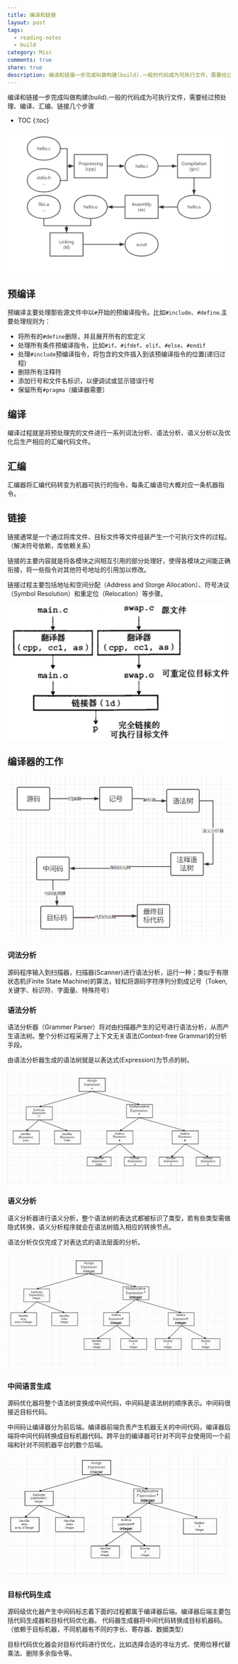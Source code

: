 ```yaml
---
title: 编译和链接
layout: post
tags:
  - reading-notes
  - build
category: Misc
comments: true
share: true
description: 编译和链接一步完成叫做构建(build).一般的代码成为可执行文件，需要经过预处理、编译、汇编、链接几个步骤
---
```

编译和链接一步完成叫做构建(build).一般的代码成为可执行文件，需要经过预处理、编译、汇编、链接几个步骤

* TOC
{:toc}

<!--more-->

![gcc编译过程分解.png](/img/os/gcc编译过程分解.png)

## 预编译

预编译主要处理那些源文件中以`#`开始的预编译指令。比如`#include`、`#define`.主要处理规则为：
- 将所有的`#define`删除，并且展开所有的宏定义
- 处理所有条件预编译指令，比如`#if`、`#ifdef`、`elif`、`#else`、`#endif`
- 处理`#include`预编译指令，将包含的文件插入到该预编译指令的位置(递归过程)
- 删除所有注释符
- 添加行号和文件名标识，以便调试或显示错误行号
- 保留所有`#pragma`（编译器需要）


## 编译

编译过程就是将预处理完的文件进行一系列词法分析、语法分析、语义分析以及优化后生产相应的汇编代码文件。

## 汇编

汇编器将汇编代码转变为机器可执行的指令，每条汇编语句大概对应一条机器指令。

## 链接

链接通常是一个通过将库文件、目标文件等文件组装产生一个可执行文件的过程。（解决符号依赖，库依赖关系）

链接的主要内容就是将各模块之间相互引用的部分处理好，使得各模块之间能正确衔接，将一些指令对其他符号地址的引用加以修改。

链接过程主要包括地址和空间分配（Address and Storge Allocation）、符号决议（Symbol Resolution）和重定位（Relocation）等步骤。


![链接过程.png](/img/os/链接过程.png)





## 编译器的工作

![编译过程.png](/img/os/编译过程.png)

### 词法分析

源码程序输入到扫描器，扫描器(Scanner)进行语法分析，运行一种；类似于有限状态机(Finite State Machine)的算法，轻松将源码字符序列分割成记号（Token,关键字、标识符、字面量、特殊符号）

### 语法分析

语法分析器（Grammer Parser）将对由扫描器产生的记号进行语法分析，从而产生语法树。整个分析过程采用了上下文无关语法(Context-free Grammar)的分析手段。

由语法分析器生成的语法树就是以表达式(Expression)为节点的树。

![语法树.png](/img/os/\语法树.png)

### 语义分析

语义分析器进行语义分析，整个语法树的表达式都被标识了类型，若有些类型需做隐式转换，语义分析程序就会在语法树插入相应的转换节点。

语法分析仅仅完成了对表达式的语法层面的分析。


![标识后的语法树.png](/img/os/标识后的语法树.png)

### 中间语言生成

源码优化器将整个语法树变换成中间代码，中间码是语法树的顺序表示。中间码很接近目标代码。

中间码让编译器分为前后端。编译器前端负责产生机器无关的中间代码，编译器后端将中间代码转换成目标机器代码。跨平台的编译器可针对不同平台使用同一个前端和针对不同机器平台的数个后端。


![优化后的语法树.png](/img/os/优化后的语法树.png)

### 目标代码生成

源码级优化器产生中间码标志着下面的过程都属于编译器后端。编译器后端主要包括代码生成器和目标代码优化器。
代码器生成器将中间代码转换成目标机器码。（依赖于目标机器，不同机器有不同的字长、寄存器、数据类型）

目标代码优化器会对目标代码进行优化，比如选择合适的寻址方式、使用位移代替乘法、删除多余指令等。